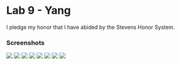 # Lab 9 - Yang
I pledge my honor that I have abided by the Stevens Honor System.

### **Screenshots**
![](https://github.com/CarlRod2001/CPE322/blob/main/Lab_9/Lab_9_1.PNG)
![](https://github.com/CarlRod2001/CPE322/blob/main/Lab_9/Lab_9_2.PNG)
![](https://github.com/CarlRod2001/CPE322/blob/main/Lab_9/Lab_9_3.PNG)
![](https://github.com/CarlRod2001/CPE322/blob/main/Lab_9/Lab_9_4.PNG)
![](https://github.com/CarlRod2001/CPE322/blob/main/Lab_9/Lab_9_5.PNG)
![](https://github.com/CarlRod2001/CPE322/blob/main/Lab_9/Lab_9_6.PNG)
![](https://github.com/CarlRod2001/CPE322/blob/main/Lab_9/Lab_9_7.PNG)
![](https://github.com/CarlRod2001/CPE322/blob/main/Lab_9/Lab_9_8.PNG)
